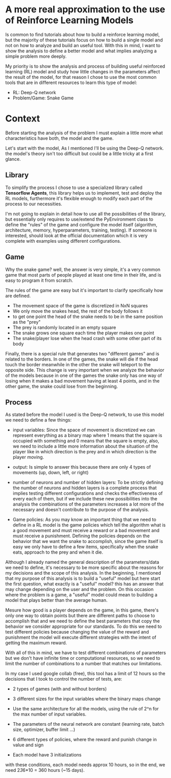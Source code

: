 # A more real approximation to the use of Reinforce Learning Models

Is common to find tutorials about how to build a reinforce learning model, but the majority of these tutorials focus on how to build a single model and not on how to analyze and build an useful tool. With this in mind, I want to show the analysis to define a better model and what implies analyzing a simple problem more deeply.

My priority is to show the analysis and process of building useful reinforced learning (RL) model and study how little changes in the parameters affect the result of the model, for that reason I chose to use the most common tools that are in different resources to learn this type of model:

- RL: Deep-Q network
- Problem/Game: Snake Game

# Context 

Before starting the analysis of the problem I must explain a little more what characteristics have both, the model and the game.

Let's start with the model, As I mentioned I'll be using the Deep-Q network. the model's theory isn't too difficult but could be a little tricky at a first glance. 

## Library

To simplify the process I chose to use a specialized library called **Tensorflow Agents**, this library helps us to implement, test and deploy the RL models, furthermore it's flexible enough to modify each part of the process to our necessities.

I'm not going to explain in detail how to use all the possibilities of the library, but essentially only requires to use/extend the PyEnvironment class to define the "rules" of the game and configure the model itself (algorithm, architecture, memory, hyperparameters, training, testing). If someone is interested, should look at the official documentation which it is very complete with examples using different configurations.

## Game

Why the snake game? well, the answer is very simple, it's a very common game that most parts of people played at least one time in their life, and is easy to program it from scratch.

The rules of the game are easy but it's important to clarify specifically how are defined.

- The movement space of the game is discretized in NxN squares
- We only move the snakes head, the rest of the body follows it
- to get one point the head of the snake needs to be in the same position as the "prey"
- The prey is randomly located in an empty square
- The snake grows one square each time the player makes one point
- The snake/player lose when the head crash with some other part of its body

Finally, there is a special rule that generates two "different games" and is related to the borders. In one of the games, the snake will die if the head touch the border meanwhile in the other the snake will teleport to the opposite side. This change is very important when we analyze the behavior of the models because in one of the games the snake only has one way of losing when it makes a bad movement having at least 4 points, and in the other game, the snake could lose from the beginning.

## Process 

As stated before the model I used is the Deep-Q network, to use this model we need to define a few things:

- input variables: Since the space of movement is discretized we can represent everything as a binary map where 1 means that the square is occupied with something and 0 means that the square is empty,
also, we need to include a little more information about the situation of the player like in which direction is the prey and in which direction is the player moving.

- output: Is simple to answer this because there are only 4 types of movements (up, down, left, or right)

- number of neurons and number of hidden layers: To be strictly defining the number of neurons and hidden layers is a complete process that implies testing different configurations and checks the effectiveness of every each of them, but if we include these new possibilities into the analysis the combinations of the parameters increases a lot more of the necessary and doesn't contribute to the purpose of the analysis.

- Game policies: As you may know an important thing that we need to define in a RL model is the game policies which tell the algorithm what is a good movement and must receive a reward or a bad movement and must receive a punishment. Defining the policies depends on the behavior that we want the snake to accomplish, since the game itself is easy we only have to define a few items, specifically when the snake eats, approach to the prey and when it die.

Although I already named the general description of the parameters/data we need to define, it's necessary to be more specific about the reasons for my decisions and the scope of this analysis. In the beginning, I mentioned that my purpose of this analysis is to build a "useful" model but here start the first question, what exactly is a "useful" model? this has an answer that may change depending on the user and the problem. On this occasion where the problem is a game, a "useful" model could mean to building a model that plays better than the average human.

Mesure how good is a player depends on the game, in this game, there's only one way to obtain points but there are different paths to choose to accomplish that and we need to define the best parameters that copy the behavior we consider appropriate for our standards. To do this we need to test different policies because changing the value of the reward and punishment the model will execute different strategies with the intent of getting the maximum reward.

With all of this in mind, we have to test different combinations of parameters but we don't have infinite time or computational resources, so we need to limit the number of combinations to a number that matches our limitations.

In my case I used google collab (free), this tool has a limit of 12 hours so the decisions that I took to control the number of tests, are:

- 2 types of games (with and without borders)

- 3 different sizes for the input variables where the binary maps change

- Use the same architecture for all the models, using the rule of 2^n for the max number of input variables.

- The parameters of the neural network are constant (learning rate, batch size, optimizer, buffer limit ...)

- 6 different types of policies, where the reward and punish change in value and sign

- Each model have 3 initializations

with these conditions, each model needs approx 10 hours, so in the end, we need 2*3*6*10 = 360 hours (~15 days).




